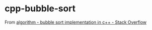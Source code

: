 cpp-bubble-sort
===============
From [algorithm - bubble sort implementation in c++ - Stack Overflow](https://stackoverflow.com/questions/42273197/bubble-sort-implementation-in-c)
